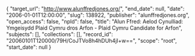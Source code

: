 {
  "target_url": "http://www.alunffredjones.org/", 
  "end_date": null, 
  "date": "2006-01-01T12:00:00", 
  "slug": 138922, 
  "publisher": "alunffredjones.org", 
  "open_access": false, 
  "npld": false, 
  "title": "Alun Ffred: Aelod Cynulliad: Ymgeisydd Plaid Cymru dros Arfon - Plaid Cymru Candidate for Arfon", 
  "subjects": [], 
  "collections": [], 
  "record_id": "20060101T120000/79H/CoJTVo8h4hDUh4jI+w==", 
  "scope": "root", 
  "start_date": null
}

